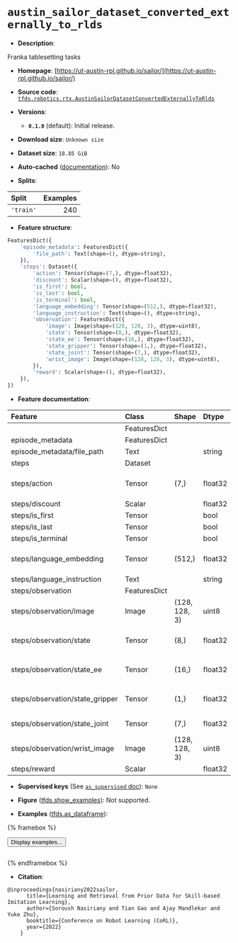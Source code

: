 <div itemscope itemtype="http://schema.org/Dataset">
  <div itemscope itemprop="includedInDataCatalog" itemtype="http://schema.org/DataCatalog">
    <meta itemprop="name" content="TensorFlow Datasets" />
  </div>
  <meta itemprop="name" content="austin_sailor_dataset_converted_externally_to_rlds" />
  <meta itemprop="description" content="Franka tablesetting tasks&#10;&#10;To use this dataset:&#10;&#10;```python&#10;import tensorflow_datasets as tfds&#10;&#10;ds = tfds.load(&#x27;austin_sailor_dataset_converted_externally_to_rlds&#x27;, split=&#x27;train&#x27;)&#10;for ex in ds.take(4):&#10;  print(ex)&#10;```&#10;&#10;See [the guide](https://www.tensorflow.org/datasets/overview) for more&#10;informations on [tensorflow_datasets](https://www.tensorflow.org/datasets).&#10;&#10;" />
  <meta itemprop="url" content="https://www.tensorflow.org/datasets/catalog/austin_sailor_dataset_converted_externally_to_rlds" />
  <meta itemprop="sameAs" content="https://ut-austin-rpl.github.io/sailor/" />
  <meta itemprop="citation" content="@inproceedings{nasiriany2022sailor,&#10;      title={Learning and Retrieval from Prior Data for Skill-based Imitation Learning},&#10;      author={Soroush Nasiriany and Tian Gao and Ajay Mandlekar and Yuke Zhu},&#10;      booktitle={Conference on Robot Learning (CoRL)},&#10;      year={2022}&#10;    }" />
</div>

# `austin_sailor_dataset_converted_externally_to_rlds`


*   **Description**:

Franka tablesetting tasks

*   **Homepage**:
    [https://ut-austin-rpl.github.io/sailor/](https://ut-austin-rpl.github.io/sailor/)

*   **Source code**:
    [`tfds.robotics.rtx.AustinSailorDatasetConvertedExternallyToRlds`](https://github.com/tensorflow/datasets/tree/master/tensorflow_datasets/robotics/rtx/rtx.py)

*   **Versions**:

    *   **`0.1.0`** (default): Initial release.

*   **Download size**: `Unknown size`

*   **Dataset size**: `18.85 GiB`

*   **Auto-cached**
    ([documentation](https://www.tensorflow.org/datasets/performances#auto-caching)):
    No

*   **Splits**:

Split     | Examples
:-------- | -------:
`'train'` | 240

*   **Feature structure**:

```python
FeaturesDict({
    'episode_metadata': FeaturesDict({
        'file_path': Text(shape=(), dtype=string),
    }),
    'steps': Dataset({
        'action': Tensor(shape=(7,), dtype=float32),
        'discount': Scalar(shape=(), dtype=float32),
        'is_first': bool,
        'is_last': bool,
        'is_terminal': bool,
        'language_embedding': Tensor(shape=(512,), dtype=float32),
        'language_instruction': Text(shape=(), dtype=string),
        'observation': FeaturesDict({
            'image': Image(shape=(128, 128, 3), dtype=uint8),
            'state': Tensor(shape=(8,), dtype=float32),
            'state_ee': Tensor(shape=(16,), dtype=float32),
            'state_gripper': Tensor(shape=(1,), dtype=float32),
            'state_joint': Tensor(shape=(7,), dtype=float32),
            'wrist_image': Image(shape=(128, 128, 3), dtype=uint8),
        }),
        'reward': Scalar(shape=(), dtype=float32),
    }),
})
```

*   **Feature documentation**:

Feature                         | Class        | Shape         | Dtype   | Description
:------------------------------ | :----------- | :------------ | :------ | :----------
                                | FeaturesDict |               |         |
episode_metadata                | FeaturesDict |               |         |
episode_metadata/file_path      | Text         |               | string  | Path to the original data file.
steps                           | Dataset      |               |         |
steps/action                    | Tensor       | (7,)          | float32 | Robot action, consists of [3x ee relative pos, 3x ee relative rotation, 1x gripper action].
steps/discount                  | Scalar       |               | float32 | Discount if provided, default to 1.
steps/is_first                  | Tensor       |               | bool    |
steps/is_last                   | Tensor       |               | bool    |
steps/is_terminal               | Tensor       |               | bool    |
steps/language_embedding        | Tensor       | (512,)        | float32 | Kona language embedding. See https://tfhub.dev/google/universal-sentence-encoder-large/5
steps/language_instruction      | Text         |               | string  | Language Instruction.
steps/observation               | FeaturesDict |               |         |
steps/observation/image         | Image        | (128, 128, 3) | uint8   | Main camera RGB observation.
steps/observation/state         | Tensor       | (8,)          | float32 | Default robot state, consists of [3x robot ee pos, 3x ee quat, 1x gripper state].
steps/observation/state_ee      | Tensor       | (16,)         | float32 | End-effector state, represented as 4x4 homogeneous transformation matrix of ee pose.
steps/observation/state_gripper | Tensor       | (1,)          | float32 | Robot gripper opening width. Ranges between ~0 (closed) to ~0.077 (open)
steps/observation/state_joint   | Tensor       | (7,)          | float32 | Robot 7-dof joint information (not used in original SAILOR dataset).
steps/observation/wrist_image   | Image        | (128, 128, 3) | uint8   | Wrist camera RGB observation.
steps/reward                    | Scalar       |               | float32 | True on last step of the episode.

*   **Supervised keys** (See
    [`as_supervised` doc](https://www.tensorflow.org/datasets/api_docs/python/tfds/load#args)):
    `None`

*   **Figure**
    ([tfds.show_examples](https://www.tensorflow.org/datasets/api_docs/python/tfds/visualization/show_examples)):
    Not supported.

*   **Examples**
    ([tfds.as_dataframe](https://www.tensorflow.org/datasets/api_docs/python/tfds/as_dataframe)):

<!-- mdformat off(HTML should not be auto-formatted) -->

{% framebox %}

<button id="displaydataframe">Display examples...</button>
<div id="dataframecontent" style="overflow-x:auto"></div>
<script>
const url = "https://storage.googleapis.com/tfds-data/visualization/dataframe/austin_sailor_dataset_converted_externally_to_rlds-0.1.0.html";
const dataButton = document.getElementById('displaydataframe');
dataButton.addEventListener('click', async () => {
  // Disable the button after clicking (dataframe loaded only once).
  dataButton.disabled = true;

  const contentPane = document.getElementById('dataframecontent');
  try {
    const response = await fetch(url);
    // Error response codes don't throw an error, so force an error to show
    // the error message.
    if (!response.ok) throw Error(response.statusText);

    const data = await response.text();
    contentPane.innerHTML = data;
  } catch (e) {
    contentPane.innerHTML =
        'Error loading examples. If the error persist, please open '
        + 'a new issue.';
  }
});
</script>

{% endframebox %}

<!-- mdformat on -->

*   **Citation**:

```
@inproceedings{nasiriany2022sailor,
      title={Learning and Retrieval from Prior Data for Skill-based Imitation Learning},
      author={Soroush Nasiriany and Tian Gao and Ajay Mandlekar and Yuke Zhu},
      booktitle={Conference on Robot Learning (CoRL)},
      year={2022}
    }
```

